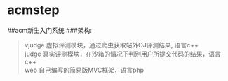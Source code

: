 # acmstep
##acm新生入门系统 
###架构:
> vjudge 虚拟评测模块，通过爬虫获取站外OJ评测结果, 语言c++  <br>
> judge 真实评测模块，在沙箱的情况下判别用户所提交代码的结果，语言c++  <br>
> web 自己编写的简易版MVC框架，语言php  <br>
